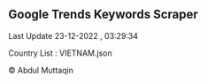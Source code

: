 

## Google Trends Keywords Scraper 
 
Last Update 23-12-2022 , 03:29:34

Country List :
VIETNAM.json



© Abdul Muttaqin 
